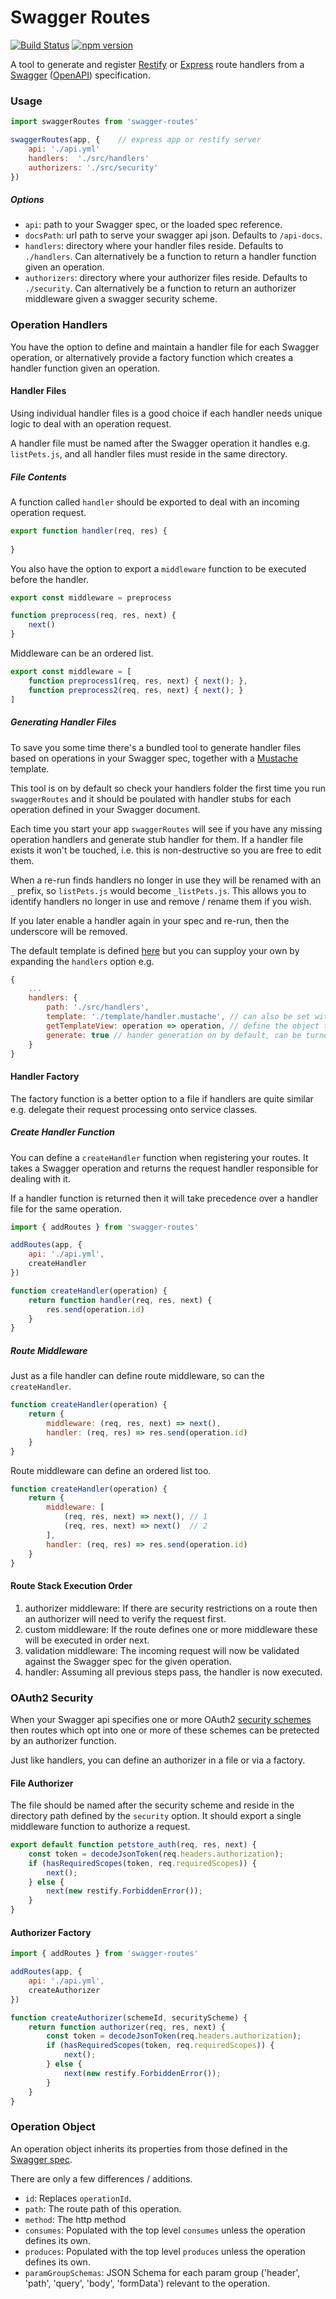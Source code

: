 # Swagger Routes

[![Build Status](https://travis-ci.org/mikestead/swagger-routes.svg?branch=master)](https://travis-ci.org/mikestead/swagger-routes) [![npm version](https://img.shields.io/npm/v/swagger-routes.svg?style=flat-square)](https://www.npmjs.com/package/swagger-routes)

A tool to generate and register [Restify](http://restify.com) or [Express](http://expressjs.com) route handlers from a 
[Swagger](http://swagger.io) ([OpenAPI](https://openapis.org)) specification.

### Usage

```javascript
import swaggerRoutes from 'swagger-routes'

swaggerRoutes(app, {    // express app or restify server
    api: './api.yml'
    handlers:  './src/handlers'
    authorizers: './src/security'
})
```
##### Options

- `api`: path to your Swagger spec, or the loaded spec reference.
- `docsPath`: url path to serve your swagger api json. Defaults to `/api-docs`.
- `handlers`: directory where your handler files reside. Defaults to `./handlers`. Can alternatively be a function to return a handler function given an operation.
- `authorizers`: directory where your authorizer files reside. Defaults to `./security`. Can alternatively be a function to return an authorizer middleware given a swagger security scheme.

### Operation Handlers

You have the option to define and maintain a handler file for each Swagger operation, or alternatively
provide a factory function which creates a handler function given an operation.

#### Handler Files

Using individual handler files is a good choice if each handler needs unique logic to deal with an operation request.

A handler file must be named after the Swagger operation it handles e.g. `listPets.js`, and all 
handler files must reside in the same directory.

##### File Contents

A function called `handler` should be exported to deal with an incoming operation request.

```javascript
export function handler(req, res) {
   
}
```
You also have the option to export a `middleware` function to be executed before the handler.

```javascript
export const middleware = preprocess

function preprocess(req, res, next) {
    next()
}
```
Middleware can be an ordered list.

```javascript
export const middleware = [
    function preprocess1(req, res, next) { next(); },
    function preprocess2(req, res, next) { next(); }
]
```

##### Generating Handler Files

To save you some time there's a bundled tool to generate handler files based on operations in
your Swagger spec, together with a [Mustache](https://mustache.github.io) template.

This tool is on by default so check your handlers folder the first time you run `swaggerRoutes` and
it should be poulated with handler stubs for each operation defined in your Swagger document.

Each time you start your app `swaggerRoutes` will see if you have any missing operation handlers and generate
stub handler for them. If a handler file exists it won't be touched, i.e. this is non-destructive so you are free
to edit them.

When a re-run finds handlers no longer in use they will be renamed with an `_` prefix, so
`listPets.js` would become `_listPets.js`. This allows you to identify handlers no longer in use
and remove / rename them if you wish.

If you later enable a handler again in your spec and re-run, then the underscore will be removed.

The default template is defined [here](https://github.com/mikestead/swagger-routes/blob/master/template/handler.mustache) but you can supploy your own by expanding the `handlers` option e.g.

```javascript
{
    ...
    handlers: {
    	path: './src/handlers',
    	template: './template/handler.mustache', // can also be set with a loaded template,
    	getTemplateView: operation => operation, // define the object to be rendered by your template
    	generate: true // hander generation on by default, can be turned off here
    }
}
```

#### Handler Factory

The factory function is a better option to a file if handlers are quite similar e.g. delegate their request
processing onto service classes.

##### Create Handler Function

You can define a `createHandler` function when registering your routes. It takes a Swagger operation and returns the request handler responsible for dealing with it.

If a handler function is returned then it will take precedence over a handler file for the same operation.

```javascript
import { addRoutes } from 'swagger-routes'

addRoutes(app, {
    api: './api.yml',
    createHandler
})

function createHandler(operation) {
    return function handler(req, res, next) {
        res.send(operation.id)
    }
}
```

##### Route Middleware

Just as a file handler can define route middleware, so can the `createHandler`.

```javascript
function createHandler(operation) {
    return {
        middleware: (req, res, next) => next(),
        handler: (req, res) => res.send(operation.id)
    }
}
```

Route middleware can define an ordered list too.

```javascript
function createHandler(operation) {
    return {
        middleware: [
            (req, res, next) => next(), // 1
            (req, res, next) => next()  // 2
        ],
        handler: (req, res) => res.send(operation.id)
    }
}
```
#### Route Stack Execution Order

1. authorizer middleware: If there are security restrictions on a route then an authorizer will need to verify the request first.
2. custom middleware: If the route defines one or more middleware these will be executed in order next.
3. validation middleware: The incoming request will now be validated against the Swagger spec for the given operation.
4. handler: Assuming all previous steps pass, the handler is now executed.

### OAuth2 Security

When your Swagger api specifies one or more OAuth2 [security schemes](https://github.com/OAI/OpenAPI-Specification/blob/master/versions/2.0.md#implicit-oauth2-sample) then routes which opt into one or more of these schemes can be pretected by an authorizer function.

Just like handlers, you can define an authorizer in a file or via a factory.

#### File Authorizer

The file should be named after the security scheme and reside in the directory path defined by the `security` option. It should export a single middleware function to authorize a request.

```javascript
export default function petstore_auth(req, res, next) {
	const token = decodeJsonToken(req.headers.authorization);
	if (hasRequiredScopes(token, req.requiredScopes)) {
		next();
	} else {
		next(new restify.ForbiddenError());
	}
}
```

#### Authorizer Factory

```javascript
import { addRoutes } from 'swagger-routes'

addRoutes(app, {
    api: './api.yml',
    createAuthorizer
})

function createAuthorizer(schemeId, securityScheme) {
    return function authorizer(req, res, next) {
    	const token = decodeJsonToken(req.headers.authorization);
    	if (hasRequiredScopes(token, req.requiredScopes)) {
    		next();
    	} else {
    		next(new restify.ForbiddenError());
    	}
    }
}
```

### Operation Object

An operation object inherits its properties from those defined in the [Swagger spec](https://github.com/OAI/OpenAPI-Specification/blob/master/versions/2.0.md#operationObject).

There are only a few differences / additions.

- `id`: Replaces `operationId`.
- `path`: The route path of this operation.
- `method`: The http method
- `consumes`: Populated with the top level `consumes` unless the operation defines its own.
- `produces`: Populated with the top level `produces` unless the operation defines its own.
- `paramGroupSchemas`: JSON Schema for each param group ('header', 'path', 'query', 'body', 'formData') relevant to the operation.
